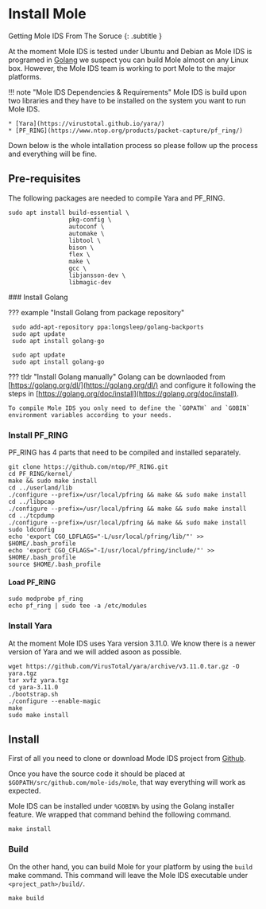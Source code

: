 # Install Mole

Getting Mole IDS From The Soruce
{: .subtitle }

At the moment Mole IDS is tested under Ubuntu and Debian as Mole IDS is programed in [Golang](https://golang.org/) we suspect you can build Mole almost on any Linux box. However, the Mole IDS team is working to port Mole to the major platforms.

!!! note "Mole IDS Dependencies & Requirements"
    Mole IDS is build upon two libraries and they have to be installed on the system you want to run Mole IDS. 

    * [Yara](https://virustotal.github.io/yara/)
    * [PF_RING](https://www.ntop.org/products/packet-capture/pf_ring/)


Down below is the whole intallation process so please follow up the process and everything will be fine.

## Pre-requisites

The following packages are needed to compile Yara and PF_RING.

```shell
sudo apt install build-essential \
                 pkg-config \
                 autoconf \
                 automake \
                 libtool \
                 bison \
                 flex \
                 make \
                 gcc \
                 libjansson-dev \
                 libmagic-dev
```

### Install Golang

??? example "Install Golang from package repository"
   ```shell tab="Ubuntu"
    sudo add-apt-repository ppa:longsleep/golang-backports
    sudo apt update
    sudo apt install golang-go
   ```

   ```shell tab="Debian"
    sudo apt update
    sudo apt install golang-go
   ```


??? tldr "Install Golang manually"
    Golang can be downlaoded from [https://golang.org/dl/](https://golang.org/dl/) and configure it following the steps in [https://golang.org/doc/install](https://golang.org/doc/install).

    To compile Mole IDS you only need to define the `GOPATH` and `GOBIN` environment variables according to your needs.


### Install PF_RING

PF_RING has 4 parts that need to be compiled and installed separately.

```shell
git clone https://github.com/ntop/PF_RING.git
cd PF_RING/kernel/
make && sudo make install
cd ../userland/lib
./configure --prefix=/usr/local/pfring && make && sudo make install
cd ../libpcap
./configure --prefix=/usr/local/pfring && make && sudo make install
cd ../tcpdump
./configure --prefix=/usr/local/pfring && make && sudo make install
sudo ldconfig
echo 'export CGO_LDFLAGS="-L/usr/local/pfring/lib/"' >> $HOME/.bash_profile
echo 'export CGO_CFLAGS="-I/usr/local/pfring/include/"' >> $HOME/.bash_profile
source $HOME/.bash_profile
```

#### Load PF_RING

```shell
sudo modprobe pf_ring
echo pf_ring | sudo tee -a /etc/modules
```

### Install Yara

At the moment Mole IDS uses Yara version 3.11.0. We know there is a newer version of Yara and we will added asoon as possible.

```shell
wget https://github.com/VirusTotal/yara/archive/v3.11.0.tar.gz -O yara.tgz
tar xvfz yara.tgz
cd yara-3.11.0
./bootstrap.sh
./configure --enable-magic
make
sudo make install
```

## Install

First of all you need to clone or download Mode IDS project from [Github](https://github.com/mole-ids/mole).

Once you have the source code it should be placed at `$GOPATH/src/github.com/mole-ids/mole`, that way everything will work as expected.

Mole IDS can be installed under `%GOBIN%` by using the Golang installer feature. We wrapped that command behind the following command.

```shell
make install
```

### Build

On the other hand, you can build Mole for your platform by using the `build` make command. This command will leave the Mole IDS executable under `<project_path>/build/`.

```shell
make build
```
